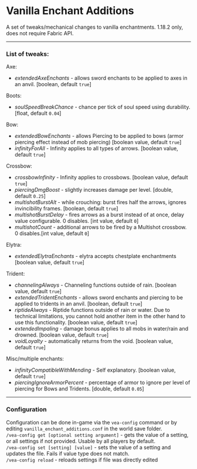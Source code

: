 # Vanilla Enchant Additions
A set of tweaks/mechanical changes to vanilla enchantments. 1.18.2 only, does not require Fabric API.
___
### List of tweaks:<br>
Axe:
- *extendedAxeEnchants* - allows sword enchants to be applied to axes in an anvil. [boolean, default `true`]

Boots:
- *soulSpeedBreakChance* - chance per tick of soul speed using durability. [float, default `0.04`]

Bow:
- *extendedBowEnchants* - allows Piercing to be applied to bows (armor piercing effect instead of mob piercing) [boolean value, default `true`]
- *infinityForAll* - Infinity applies to all types of arrows. [boolean value, default `true`]

Crossbow:
- *crossbowInfinity* - Infinity applies to crossbows. [boolean value, default `true`]
- *piercingDmgBoost* - slightly increases damage per level. [double, default `0.25`]
- *multishotBurstAlt* - while crouching: burst fires half the arrows, ignores invincibility frames. [boolean, default `true`]
- *multishotBurstDelay* - fires arrows as a burst instead of at once, delay value configurable. 0 disables. [int value, default `0`]
- *multishotCount* - additional arrows to be fired by a Multishot crossbow. 0 disables.[int value, default `0`]

Elytra:
- *extendedElytraEnchants* - elytra accepts chestplate enchantments [boolean value, default `true`]

Trident:
- *channelingAlways* - Channeling functions outside of rain. [boolean value, default `true`]
- *extendedTridentEnchants* - allows sword enchants and piercing to be applied to tridents in an anvil. [boolean, default `true`]
- *riptideAlways* - Riptide functions outside of rain or water. Due to technical limitations, you cannot hold another item in the other hand to use this functionality. [boolean value, default `true`]
- *extendedImpaling* - damage bonus applies to all mobs in water/rain and drowned. [boolean value, default `true`]
- *voidLoyalty* - automatically returns from the void. [boolean value, default `true`]

Misc/multiple enchants:
- *infinityCompatibleWithMending* - Self explanatory. [boolean value, default `true`]
- *piercingIgnoreArmorPercent* - percentage of armor to ignore per level of piercing for Bows and Tridents. [double, default `0.05`]
___
### Configuration
Configuration can be done in-game via the `vea-config` command or by editing `vanilla_enchant_additions.conf` in the world save folder.</br>
`/vea-config get [optional setting argument]` - gets the value of a setting, or all settings if not provided. Usable by all players by default.</br>
`/vea-config set [setting] [value]` - sets the value of a setting and updates the file. Fails if value type does not match.</br>
`/vea-config reload` - reloads settings if file was directly edited

